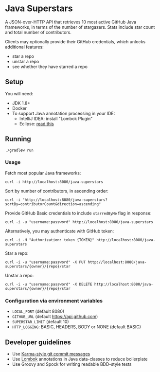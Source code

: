 # Java Superstars

A JSON-over-HTTP API that retrieves 10 most active GitHub Java frameworks, in terms of the number of stargazers.
Stats include star count and total number of contributors.

Clients may optionally provide their GitHub credentials, which unlocks additional features:
- star a repo
- unstar a repo
- see whether they have starred a repo

## Setup

You will need:

- JDK 1.8+
- Docker
- To support Java annotation processing in your IDE:
  - IntelliJ IDEA: install "Lombok Plugin"
  - Eclipse: [read this](https://howtodoinjava.com/automation/lombok-eclipse-installation-examples/) 

## Running

    ./gradlew run

### Usage

Fetch most popular Java frameworks:

    curl -i http://localhost:8080/java-superstars

Sort by number of contributors, in ascending order:

    curl -i "http://localhost:8080/java-superstars?sortBy=contributorCount&direction=ascending"

Provide GitHub Basic credentials to include `starredByMe` flag in response:

    curl -i -u "username:password" http://localhost:8080/java-superstars

Alternatively, you may authenticate with GitHub token:

    curl -i -H "Authorization: token {TOKEN}" http://localhost:8080/java-superstars

Star a repo:

    curl -i -u "username:password" -X PUT http://localhost:8080/java-superstars/{owner}/{repo}/star

Unstar a repo:

    curl -i -u "username:password" -X DELETE http://localhost:8080/java-superstars/{owner}/{repo}/star

### Configuration via environment variables

- `LOCAL_PORT` (default 8080)
- `GITHUB_URL` (default https://api.github.com)
- `SUPERSTAR_LIMIT` (default 10)
- `HTTP_LOGGING`: BASIC, HEADERS, BODY or NONE (default BASIC)

## Developer guidelines

- Use [Karma-style git commit messages](http://karma-runner.github.io/2.0/dev/git-commit-msg.html)
- Use [Lombok](https://projectlombok.org) annotations in Java data-classes to reduce boilerplate
- Use Groovy and Spock for writing readable BDD-style tests
